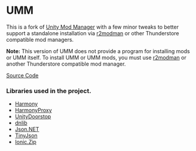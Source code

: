 # UMM
This is a fork of [Unity Mod Manager](https://github.com/newman55/unity-mod-manager/) with a few minor tweaks to better support a standalone installation via [r2modman](https://github.com/ebkr/r2modmanPlus) or other Thunderstore compatible mod managers.

**Note:** This version of UMM does not provide a program for installing mods or UMM itself. To install UMM or UMM mods, you must use [r2modman](https://github.com/ebkr/r2modmanPlus) or another Thunderstore compatible mod manager.

[Source Code](https://github.com/alexneargarder/unity-mod-manager)

### Libraries used in the project.
- [Harmony](https://github.com/pardeike/Harmony/wiki/Utilities)
- [HarmonyProxy](https://github.com/spacehamster/HarmonyProxy)
- [UnityDoorstop](https://github.com/NeighTools/UnityDoorstop)
- [dnlib](https://github.com/0xd4d/dnlib)
- [Json.NET](https://www.newtonsoft.com/json)
- [TinyJson](https://github.com/zanders3/json)
- [Ionic.Zip](https://archive.codeplex.com/?p=dotnetzip)

